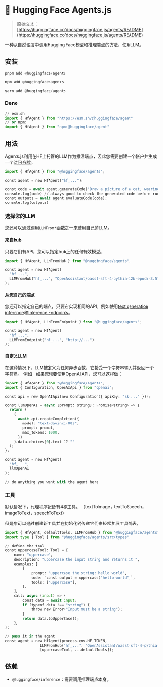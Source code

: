 # 🤗 Hugging Face Agents.js

> 原始文本：[https://huggingface.co/docs/huggingface.js/agents/README](https://huggingface.co/docs/huggingface.js/agents/README)

一种从自然语言中调用Hugging Face模型和推理端点的方法，使用LLM。

## 安装

```py
pnpm add @huggingface/agents

npm add @huggingface/agents

yarn add @huggingface/agents
```

### Deno

```py
// esm.sh
import { HfAgent } from "https://esm.sh/@huggingface/agent"
// or npm:
import { HfAgent } from "npm:@huggingface/agent"
```

## 用法

Agents.js利用在HF上托管的LLM作为推理端点，因此您需要创建一个帐户并生成一个[访问令牌](https://huggingface.co/settings/tokens)。

```py
import { HfAgent } from "@huggingface/agents";

const agent = new HfAgent("hf_...");

const code = await agent.generateCode("Draw a picture of a cat, wearing a top hat.")
console.log(code) // always good to check the generated code before running it
const outputs = await agent.evaluateCode(code);
console.log(outputs) 
```

### 选择您的LLM

您还可以通过调用`LLMFrom*`函数之一来使用自己的LLM。

#### 来自hub

只要它们有API，您可以指定hub上的任何有效模型。

```py
import { HfAgent, LLMFromHub } from "@huggingface/agents";

const agent = new HfAgent(
  "hf_...",
  LLMFromHub("hf_...", "OpenAssistant/oasst-sft-4-pythia-12b-epoch-3.5")
);
```

#### 从您自己的端点

您还可以指定自己的端点，只要它实现相同的API，例如使用[text generation inference](https://github.com/huggingface/text-generation-inference)和[Inference Endpoints](https://huggingface.co/inference-endpoints)。

```py
import { HfAgent, LLMFromEndpoint } from "@huggingface/agents";

const agent = new HfAgent(
  "hf_...",
  LLMFromEndpoint("hf_...", "http://...")
);
```

#### 自定义LLM

在这种情况下，LLM被定义为任何异步函数，它接受一个字符串输入并返回一个字符串。 例如，如果您想要使用OpenAI API，您可以这样做：

```py
import { HfAgent } from "@huggingface/agents";
import { Configuration, OpenAIApi } from "openai";

const api = new OpenAIApi(new Configuration({ apiKey: "sk-..." }));

const llmOpenAI = async (prompt: string): Promise<string> => {
  return (
    (
      await api.createCompletion({
        model: "text-davinci-003",
        prompt: prompt,
        max_tokens: 1000,
      })
    ).data.choices[0].text ?? ""
  );
};

const agent = new HfAgent(
  "hf_...",
  llmOpenAI
);

// do anything you want with the agent here

```

### 工具

默认情况下，代理程序配备有4种工具。 （textToImage，textToSpeech，imageToText，speechToText）

但是您可以通过创建新工具并在初始化时传递它们来轻松扩展工具列表。

```py
import { HfAgent, defaultTools, LLMFromHub } from "@huggingface/agents";
import type { Tool } from "@huggingface/agents/src/types";

// define the tool
const uppercaseTool: Tool = {
    name: "uppercase",
    description: "uppercase the input string and returns it ",
    examples: [
        {
            prompt: "uppercase the string: hello world",
            code: `const output = uppercase("hello world")`,
            tools: ["uppercase"],
        },
    ],
    call: async (input) => {
        const data = await input;
        if (typeof data !== "string") {
            throw new Error("Input must be a string");
        }
        return data.toUpperCase();
    },
};

// pass it in the agent
const agent = new HfAgent(process.env.HF_TOKEN,
                LLMFromHub("hf_...", "OpenAssistant/oasst-sft-4-pythia-12b-epoch-3.5"),
                [uppercaseTool, ...defaultTools]);
```

## 依赖

+   `@huggingface/inference`：需要调用推理端点本身。
